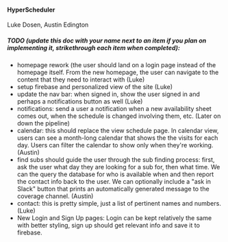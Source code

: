 #### HyperScheduler
Luke Dosen, Austin Edington

##### TODO (update this doc with your name next to an item if you plan on implementing it, strikethrough each item when completed):

- homepage rework (the user should land on a login page instead of the homepage itself. From the new homepage, the user can navigate to the content that they need to interact with (Luke)
- setup firebase and personalized view of the site (Luke)
- update the nav bar: when signed in, show the user signed in and perhaps a notifications button as well (Luke)
- notifications: send a user a notification when a new availability sheet comes out, when the schedule is changed involving them, etc. (Later on down the pipeline)
- calendar: this should replace the view schedule page. In calendar view, users can see a month-long calendar that shows the the visits for each day. Users can filter the calendar to show only when they're working. (Austin)
- find subs should guide the user through the sub finding process: first, ask the user what day they are looking for a sub for, then what time. We can the query the database for who is available when and then report the contact info back to the user. We can optionally include a "ask in Slack" button that prints an automatically generated message to the coverage channel. (Austin)
- contact: this is pretty simple, just a list of pertinent names and numbers. (Luke)
- New Login and Sign Up pages: Login can be kept relatively the same with better styling, sign up should get relevant info and save it to firebase. 
